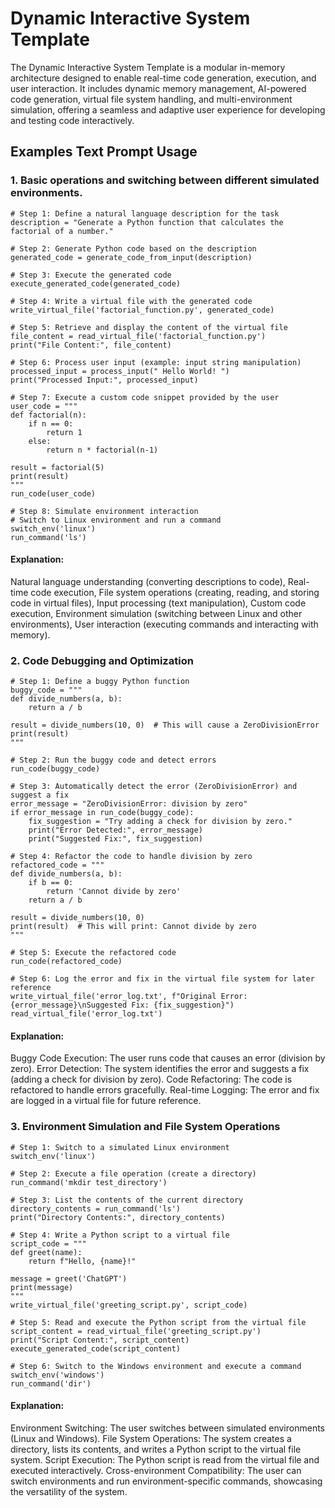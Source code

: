 # Dynamic Interactive System Template
The Dynamic Interactive System Template is a modular in-memory architecture designed to enable real-time code generation, execution, and user interaction. It includes dynamic memory management, AI-powered code generation, virtual file system handling, and multi-environment simulation, offering a seamless and adaptive user experience for developing and testing code interactively.

## Examples Text Prompt Usage

### 1. Basic operations and switching between different simulated environments.
```code
# Step 1: Define a natural language description for the task
description = "Generate a Python function that calculates the factorial of a number."

# Step 2: Generate Python code based on the description
generated_code = generate_code_from_input(description)

# Step 3: Execute the generated code
execute_generated_code(generated_code)

# Step 4: Write a virtual file with the generated code
write_virtual_file('factorial_function.py', generated_code)

# Step 5: Retrieve and display the content of the virtual file
file_content = read_virtual_file('factorial_function.py')
print("File Content:", file_content)

# Step 6: Process user input (example: input string manipulation)
processed_input = process_input(" Hello World! ")
print("Processed Input:", processed_input)

# Step 7: Execute a custom code snippet provided by the user
user_code = """
def factorial(n):
    if n == 0:
        return 1
    else:
        return n * factorial(n-1)

result = factorial(5)
print(result)
"""
run_code(user_code)

# Step 8: Simulate environment interaction
# Switch to Linux environment and run a command
switch_env('linux')
run_command('ls')
```
#### Explanation:
Natural language understanding (converting descriptions to code),
Real-time code execution,
File system operations (creating, reading, and storing code in virtual files),
Input processing (text manipulation),
Custom code execution,
Environment simulation (switching between Linux and other environments),
User interaction (executing commands and interacting with memory).

### 2. Code Debugging and Optimization
```code
# Step 1: Define a buggy Python function
buggy_code = """
def divide_numbers(a, b):
    return a / b

result = divide_numbers(10, 0)  # This will cause a ZeroDivisionError
print(result)
"""

# Step 2: Run the buggy code and detect errors
run_code(buggy_code)

# Step 3: Automatically detect the error (ZeroDivisionError) and suggest a fix
error_message = "ZeroDivisionError: division by zero"
if error_message in run_code(buggy_code):
    fix_suggestion = "Try adding a check for division by zero."
    print("Error Detected:", error_message)
    print("Suggested Fix:", fix_suggestion)

# Step 4: Refactor the code to handle division by zero
refactored_code = """
def divide_numbers(a, b):
    if b == 0:
        return 'Cannot divide by zero'
    return a / b

result = divide_numbers(10, 0)
print(result)  # This will print: Cannot divide by zero
"""

# Step 5: Execute the refactored code
run_code(refactored_code)

# Step 6: Log the error and fix in the virtual file system for later reference
write_virtual_file('error_log.txt', f"Original Error: {error_message}\nSuggested Fix: {fix_suggestion}")
read_virtual_file('error_log.txt')
```
#### Explanation:
Buggy Code Execution: The user runs code that causes an error (division by zero).
Error Detection: The system identifies the error and suggests a fix (adding a check for division by zero).
Code Refactoring: The code is refactored to handle errors gracefully.
Real-time Logging: The error and fix are logged in a virtual file for future reference.
    
### 3. Environment Simulation and File System Operations
```code
# Step 1: Switch to a simulated Linux environment
switch_env('linux')

# Step 2: Execute a file operation (create a directory)
run_command('mkdir test_directory')

# Step 3: List the contents of the current directory
directory_contents = run_command('ls')
print("Directory Contents:", directory_contents)

# Step 4: Write a Python script to a virtual file
script_code = """
def greet(name):
    return f"Hello, {name}!"

message = greet('ChatGPT')
print(message)
"""
write_virtual_file('greeting_script.py', script_code)

# Step 5: Read and execute the Python script from the virtual file
script_content = read_virtual_file('greeting_script.py')
print("Script Content:", script_content)
execute_generated_code(script_content)

# Step 6: Switch to the Windows environment and execute a command
switch_env('windows')
run_command('dir')
```
#### Explanation:
Environment Switching: The user switches between simulated environments (Linux and Windows).
File System Operations: The system creates a directory, lists its contents, and writes a Python script to the virtual file system.
Script Execution: The Python script is read from the virtual file and executed interactively.
Cross-environment Compatibility: The user can switch environments and run environment-specific commands, showcasing the versatility of the system.

